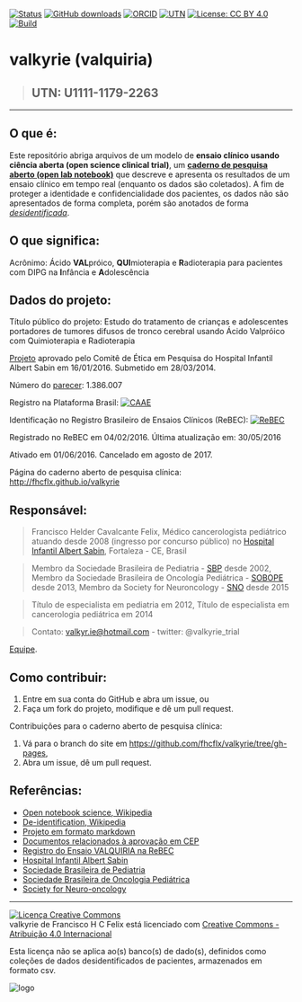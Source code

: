 [![Status](https://img.shields.io/badge/Status-cancelado-red.svg)]()
[![GitHub downloads](https://img.shields.io/github/downloads/fhcflx/valkyrie/total.svg)](https://github.com/fhcflx/valkyrie/releases)
[![ORCID](https://img.shields.io/badge/ORCID-0000--0002--8398--0993-blue.svg)](http://orcid.org/0000-0002-8398-0993)
[![UTN](https://img.shields.io/badge/UTN-U1111--1179--2263-blue.svg)]()
[![License: CC BY 4.0](https://img.shields.io/badge/License-CC%20BY%204.0-lightgrey.svg)](https://creativecommons.org/licenses/by/4.0)
[![Build](https://img.shields.io/travis/fhcflx/valkyrie.svg)](https://travis-ci.org/fhcflx/valkyrie)

# valkyrie (valquiria)

> ## UTN: U1111-1179-2263

-----------------------
## O que é:
Este repositório abriga arquivos de um modelo de **ensaio clínico usando ciência aberta (open science clinical trial)**, um [**caderno de pesquisa aberto (open lab notebook)**][open-lab] que descreve e apresenta os resultados de um ensaio clínico em tempo real (enquanto os dados são coletados). A fim de proteger a identidade e confidencialidade dos pacientes, os dados não são apresentados de forma completa, porém são anotados de forma [*desidentificada*][desidentifica].

## O que significa:
Acrônimo: Ácido **VAL**próico, **QUI**mioterapia e **R**adioterapia para pacientes com DIPG na **I**nfância e **A**dolescência

## Dados do projeto:
Título público do projeto: Estudo do tratamento de crianças e adolescentes portadores de tumores difusos de tronco cerebral usando Ácido Valpróico com Quimioterapia e Radioterapia

[Projeto][proj] aprovado pelo Comitê de Ética em Pesquisa do Hospital Infantil Albert Sabin em 16/01/2016. Submetido em 28/03/2014.

Número do [parecer][etica]: 1.386.007

Registro na Plataforma Brasil: [![CAAE](https://img.shields.io/badge/CAAE-30166714.8.0000.5042-blue.svg)](http://plataformabrasil.saude.gov.br/login.jsf)

Identificação no Registro Brasileiro de Ensaios Clínicos (ReBEC): [![ReBEC](https://img.shields.io/badge/ReBEC-RBR--7ygspd-blue.svg)][rebec]

Registrado no ReBEC em 04/02/2016. Última atualização em: 30/05/2016

Ativado em 01/06/2016. Cancelado em agosto de 2017.

Página do caderno aberto de pesquisa clínica: http://fhcflx.github.io/valkyrie

## Responsável:
> Francisco Helder Cavalcante Felix,
> Médico cancerologista pediátrico
> atuando desde 2008 (ingresso por concurso público) no [Hospital Infantil Albert Sabin][hias], Fortaleza - CE, Brasil

> Membro da Sociedade Brasileira de Pediatria - [SBP][sbp] desde 2002,
> Membro da Sociedade Brasileira de Oncología Pediátrica - [SOBOPE][sobope] desde 2013,
> Membro da Society for Neuroncology - [SNO][sno] desde 2015

> Título de especialista em pediatria em 2012,
> Título de especialista em cancerologia pediátrica em 2014

> Contato: valkyr.ie@hotmail.com - twitter: @valkyrie_trial

[Equipe](crew/README.md).

## Como contribuir:
1. Entre em sua conta do GitHub e abra um issue, ou
2. Faça um fork do projeto, modifique e dê um pull request.

Contribuições para o caderno aberto de pesquisa clínica:
1. Vá para o branch do site em https://github.com/fhcflx/valkyrie/tree/gh-pages,
2. Abra um issue, dê um pull request.

## Referências:

- [Open notebook science, Wikipedia][open-lab]
- [De-identification, Wikipedia][desidentifica]
- [Projeto em formato markdown][proj]
- [Documentos relacionados à aprovação em CEP][etica]
- [Registro do Ensaio VALQUIRIA na ReBEC][rebec]
- [Hospital Infantil Albert Sabin][hias]
- [Sociedade Brasileira de Pediatria][sbp]
- [Sociedade Brasileira de Oncologia Pediátrica][sobope]
- [Society for Neuro-oncology][sno]

---------------------------------
<a rel="license" href="http://creativecommons.org/licenses/by/4.0/"><img alt="Licença Creative Commons" style="border-width:0" src="https://i.creativecommons.org/l/by/4.0/88x31.png" /></a><br /><span xmlns:dct="http://purl.org/dc/terms/" href="http://purl.org/dc/dcmitype/Text" property="dct:title" rel="dct:type">valkyrie</span> de <span xmlns:cc="http://creativecommons.org/ns#" property="cc:attributionName">Francisco H C Felix</span> está licenciado com <a rel="license" href="http://creativecommons.org/licenses/by-nc/4.0/">Creative Commons - Atribuição 4.0 Internacional</a>

Esta licença não se aplica ao(s) banco(s) de dado(s), definidos como coleções de dados desidentificados de pacientes, armazenados em formato csv.

![logo](https://github.com/fhcflx/valkyrie/blob/master/opennsSCI.png)

[open-lab]: https://en.wikipedia.org/wiki/Open_notebook_science
[desidentifica]: https://en.wikipedia.org/wiki/De-identification
[proj]: project/README.md
[etica]: ethics/README.md
[rebec]: http://www.ensaiosclinicos.gov.br/rg/RBR-7ygspd/
[hias]: http://www.hias.ce.gov.br
[sbp]: http://www.sbp.com.br
[sobope]: http://www.sobope.org.br
[sno]: http://soc-neuro-onc.org
